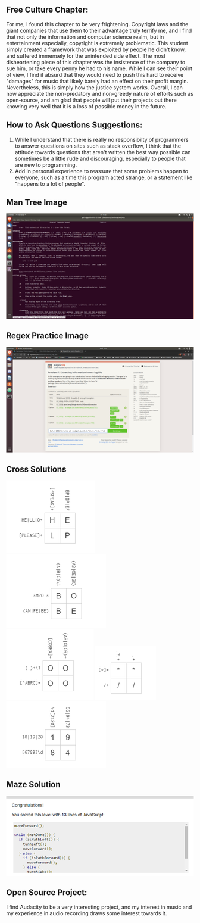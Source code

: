 ## Free Culture Chapter:
For me, I found this chapter to be very frightening. Copyright laws and the giant companies that use them to their advantage truly terrify me, and I find that not only the information and computer science realm, but in entertainment especially, copyright is extremely problematic. This student simply created a framework that was exploited by people he didn't know, and suffered immensely for the unintended side effect. The most disheartening piece of this chapter was the insistence of the company to sue him, or take every penny he had to his name. While I can see their point of view, I find it absurd that they would need to push this hard to receive "damages" for music that likely barely had an effect on their profit margin. Nevertheless, this is simply how the justice system works. Overall, I can now appreciate the non-predatory and non-greedy nature of efforts such as open-source, and am glad that people will put their projects out there knowing very well that it is a loss of possible money in the future.

## How to Ask Questions Suggestions:
1. While I understand that there is really no responsibilty of programmers to answer questions on sites such as stack overflow, I think that the attitude towards questions that aren't written the best way possible can sometimes be a little rude and discouraging, especially to people that are new to programming.
2. Add in personal experience to reassure that some problems happen to everyone, such as a time this program acted strange, or a statement like "happens to a lot of people".


## Man Tree Image
![ManTree](https://github.com/GSmitty/OSS-Labs/blob/master/labs/lab-01/images/Screenshot%20from%202019-05-24%2011-22-41.png)

## Regex Practice Image
![RegexShot](https://github.com/GSmitty/OSS-Labs/blob/master/labs/lab-01/images/Screenshot%20from%202019-05-29%2013-44-58.png)

## Cross Solutions
![Cross1](https://github.com/GSmitty/OSS-Labs/blob/master/labs/lab-01/images/cross1.PNG)
![Cross2](https://github.com/GSmitty/OSS-Labs/blob/master/labs/lab-01/images/cross2.PNG)
![Cross3](https://github.com/GSmitty/OSS-Labs/blob/master/labs/lab-01/images/cross3.PNG)
![Cross4](https://github.com/GSmitty/OSS-Labs/blob/master/labs/lab-01/images/cross4.PNG)
![Cross4](https://github.com/GSmitty/OSS-Labs/blob/master/labs/lab-01/images/cross5.PNG)

## Maze Solution
![Maze](https://github.com/GSmitty/OSS-Labs/blob/master/labs/lab-01/images/maze.PNG)

## Open Source Project:
I find Audacity to be a very interesting project, and my interest in music and my experience in audio recording draws some interest towards it.
